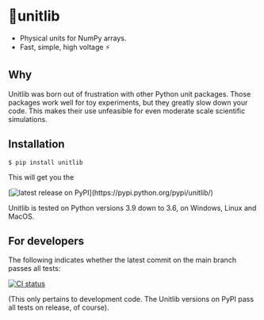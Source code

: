 # 📐unitlib

- Physical units for NumPy arrays.
- Fast, simple, high voltage ⚡



## Why

Unitlib was born out of frustration with other Python unit packages.
Those packages work well for toy experiments, but they greatly slow down your code.
This makes their use unfeasible for even moderate scale scientific simulations.



## Installation

```
$ pip install unitlib
```
This will get you the

[![latest release on PyPI](https://img.shields.io/pypi/v/unitlib.svg?label=latest%20release%20on%20PyPI:)](https://pypi.python.org/pypi/unitlib/)

Unitlib is tested on Python versions 3.9 down to 3.6, on Windows, Linux and MacOS.



## For developers

The following indicates whether the latest commit on the main branch passes all tests:

[![CI status](https://github.com/tfiers/unitlib/workflows/CI/badge.svg)](https://github.com/tfiers/unitlib/actions)

(This only pertains to development code. The Unitlib versions on PyPI
pass all tests on release, of course).
